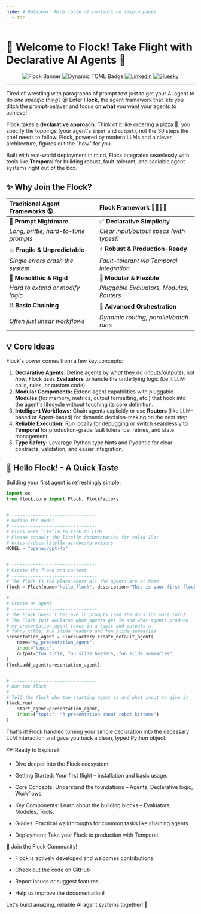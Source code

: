 ```yaml
---
hide: # Optional: Hide table of contents on simple pages
  - toc
---
```



# 🚀 Welcome to Flock! Take Flight with Declarative AI Agents 🚀

<!-- Optional: Add banner back later if desired -->


<p align="center">
<!-- Badges can be added back if relevant/maintained -->
<img alt="Flock Banner" src="assets/images/flock.png">
<img alt="Dynamic TOML Badge" src="https://img.shields.io/badge/dynamic/toml?url=https%3A%2F%2Fraw.githubusercontent.com%2Fwhiteducksoftware%2Fflock%2Frefs%2Fheads%2Fmaster%2Fpyproject.toml&query=%24.project.version&style=for-the-badge&logo=pypi&label=pip%20version">
<a href="https://www.linkedin.com/company/whiteduck" target="_blank"><img alt="LinkedIn" src="https://img.shields.io/badge/linkedin-%230077B5.svg?style=for-the-badge&logo=linkedin&logoColor=white&label=whiteduck"></a>
<a href="https://bsky.app/profile/whiteduck-gmbh.bsky.social" target="_blank"><img alt="Bluesky" src="https://img.shields.io/badge/bluesky-Follow-blue?style=for-the-badge&logo=bluesky&logoColor=%23fff&color=%23333&labelColor=%230285FF&label=whiteduck-gmbh"></a>
</p>

---

Tired of wrestling with paragraphs of prompt text just to get your AI agent to do *one specific thing*? 😫 Enter **Flock**, the agent framework that lets you ditch the prompt-palaver and focus on **what** you want your agents to achieve!

Flock takes a **declarative approach**. Think of it like ordering a pizza 🍕: you specify the toppings (your agent's `input` and `output`), not the 30 steps the chef needs to follow. Flock, powered by modern LLMs and a clever architecture, figures out the "how" for you.

Built with real-world deployment in mind, Flock integrates seamlessly with tools like **Temporal** for building robust, fault-tolerant, and scalable agent systems right out of the box.

## ✨ Why Join the Flock?

| Traditional Agent Frameworks 😟 | Flock Framework 🐤🐧🐓🦆 |
| :-------------------------------- | :------------------------------------------ |
| 🤯 **Prompt Nightmare**             | ✅ **Declarative Simplicity**               |
| *Long, brittle, hard-to-tune prompts* | *Clear input/output specs (with types!)*  |
| 💥 **Fragile & Unpredictable**      | ⚡ **Robust & Production-Ready**           |
| *Single errors crash the system*  | *Fault-tolerant via Temporal integration* |
| 🧩 **Monolithic & Rigid**          | 🔧 **Modular & Flexible**                   |
| *Hard to extend or modify logic*  | *Pluggable Evaluators, Modules, Routers*  |
| ⛓️ **Basic Chaining**              | 🚀 **Advanced Orchestration**               |
| *Often just linear workflows*     | *Dynamic routing, parallel/batch runs*    |

## 💡 Core Ideas

Flock's power comes from a few key concepts:

1.  **Declarative Agents:** Define agents by *what* they do (inputs/outputs), not *how*. Flock uses **Evaluators** to handle the underlying logic (be it LLM calls, rules, or custom code).
2.  **Modular Components:** Extend agent capabilities with pluggable **Modules** (for memory, metrics, output formatting, etc.) that hook into the agent's lifecycle without touching its core definition.
3.  **Intelligent Workflows:** Chain agents explicitly or use **Routers** (like LLM-based or Agent-based) for dynamic decision-making on the next step.
4.  **Reliable Execution:** Run locally for debugging or switch seamlessly to **Temporal** for production-grade fault tolerance, retries, and state management.
5.  **Type Safety:** Leverage Python type hints and Pydantic for clear contracts, validation, and easier integration.

## 🐥 Hello Flock! - A Quick Taste

Building your first agent is refreshingly simple:

```python
import os
from flock.core import Flock, FlockFactory 


# --------------------------------
# Define the model
# --------------------------------
# Flock uses litellm to talk to LLMs
# Please consult the litellm documentation for valid IDs:
# https://docs.litellm.ai/docs/providers
MODEL = "openai/gpt-4o"


# --------------------------------
# Create the flock and context
# --------------------------------
# The flock is the place where all the agents are at home
flock = Flock(name="hello_flock", description="This is your first flock!", model=MODEL)

# --------------------------------
# Create an agent
# --------------------------------
# The Flock doesn't believe in prompts (see the docs for more info)
# The Flock just declares what agents get in and what agents produce
# my_presentation_agent takes in a topic and outputs a
# funny_title, fun_slide_headers and fun_slide_summaries
presentation_agent = FlockFactory.create_default_agent(
    name="my_presentation_agent",
    input="topic",
    output="fun_title, fun_slide_headers, fun_slide_summaries"
)
flock.add_agent(presentation_agent)


# --------------------------------
# Run the flock
# --------------------------------
# Tell the flock who the starting agent is and what input to give it
flock.run(
    start_agent=presentation_agent, 
    input={"topic": "A presentation about robot kittens"}
)

```


That's it! Flock handled turning your simple declaration into the necessary LLM interaction and gave you back a clean, typed Python object.

🗺️ Ready to Explore?

- Dive deeper into the Flock ecosystem:

- Getting Started: Your first flight – installation and basic usage.

- Core Concepts: Understand the foundations – Agents, Declarative logic, Workflows.

- Key Components: Learn about the building blocks – Evaluators, Modules, Tools.

- Guides: Practical walkthroughs for common tasks like chaining agents.

- Deployment: Take your Flock to production with Temporal.

🤝 Join the Flock Community!

- Flock is actively developed and welcomes contributions.

- Check out the code on GitHub

- Report issues or suggest features.

- Help us improve the documentation!

Let's build amazing, reliable AI agent systems together! 🚀
